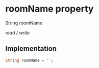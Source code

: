 


# roomName property







String roomName
  
_<span class="feature">read / write</span>_






## Implementation

```dart
String roomName = '';
```







